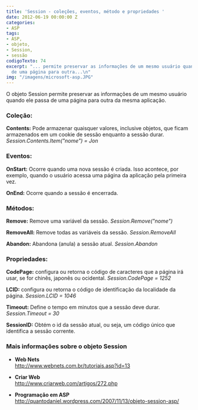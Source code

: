 ```yaml
---
title: 'Session - coleções, eventos, método e propriedades '
date: 2012-06-19 00:00:00 Z
categories:
- ASP
tags:
- ASP,
- objeto,
- Session,
- sessão
codigoTexto: 74
excerpt: "... permite preservar as informações de um mesmo usuário quando ele passa
  de uma página para outra...\n"
img: "/imagens/microsoft-asp.JPG"
---
```


O objeto Session permite preservar as informações de um mesmo usuário quando ele passa de uma página para outra da mesma aplicação.

### Coleção:
<b>Contents:</b> Pode armazenar quaisquer valores, inclusive objetos, que ficam armazenados em um cookie de sessão enquanto a sessão durar.
<em>Session.Contents.Item("nome") = Jon</em> 

### Eventos:
<b>OnStart:</b> Ocorre quando uma nova sessão é criada. Isso acontece, por exemplo, quando o usuário acessa uma página da aplicação pela primeira vez.

<b>OnEnd:</b> Ocorre quando a sessão é encerrada.

### Métodos:
<b>Remove:</b> Remove uma variável da sessão.
<em>Session.Remove("nome")</em> 

<b>RemoveAll:</b> Remove todas as variáveis da sessão.
<em>Session.RemoveAll</em> 

<b>Abandon:</b> Abandona (anula) a sessão atual.
<em>Session.Abandon</em> 

### Propriedades:
<b>CodePage:</b> configura ou retorna o código de caracteres que a página irá usar, se for chinês, japonês ou ocidental.
<em>Session.CodePage = 1252</em> 

<b>LCID:</b> configura ou retorna o código de identificação da localidade da página.
<em>Session.LCID = 1046</em> 

<b>Timeout:</b> Define o tempo em minutos que a sessão deve durar.
<em>Session.Timeout = 30</em> 

<b>SessionID:</b> Obtém o id da sessão atual, ou seja, um código único que identifica a sessão corrente.

### Mais informações sobre o objeto Session



- <b>Web Nets</b> <br>
<a href="http://www.webnets.com.br/tutoriais.asp?id=13" target="_blank" title="Abrir link externo em uma nova janela ou aba">http://www.webnets.com.br/tutoriais.asp?id=13</a>

- <b>Criar Web</b> <br>
<a href="http://www.criarweb.com/artigos/272.php" target="_blank" title="Abrir link externo em uma nova janela ou aba">http://www.criarweb.com/artigos/272.php</a>

- <b>Programação em ASP</b> <br>
<a href="http://quantodaniel.wordpress.com/2007/11/13/objeto-session-asp/" target="_blank" title="Abrir link externo em uma nova janela ou aba">http://quantodaniel.wordpress.com/2007/11/13/objeto-session-asp/</a>

